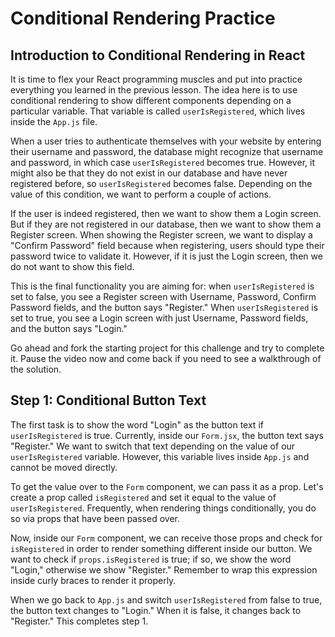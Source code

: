 # Conditional Rendering Practice

## Introduction to Conditional Rendering in React

It is time to flex your React programming muscles and put into practice everything you learned in the previous lesson. The idea here is to use conditional rendering to show different components depending on a particular variable. That variable is called `userIsRegistered`, which lives inside the `App.js` file.

When a user tries to authenticate themselves with your website by entering their username and password, the database might recognize that username and password, in which case `userIsRegistered` becomes true. However, it might also be that they do not exist in our database and have never registered before, so `userIsRegistered` becomes false. Depending on the value of this condition, we want to perform a couple of actions.

If the user is indeed registered, then we want to show them a Login screen. But if they are not registered in our database, then we want to show them a Register screen. When showing the Register screen, we want to display a "Confirm Password" field because when registering, users should type their password twice to validate it. However, if it is just the Login screen, then we do not want to show this field.

This is the final functionality you are aiming for: when `userIsRegistered` is set to false, you see a Register screen with Username, Password, Confirm Password fields, and the button says "Register." When `userIsRegistered` is set to true, you see a Login screen with just Username, Password fields, and the button says "Login."

Go ahead and fork the starting project for this challenge and try to complete it. Pause the video now and come back if you need to see a walkthrough of the solution.

## Step 1: Conditional Button Text

The first task is to show the word "Login" as the button text if `userIsRegistered` is true. Currently, inside our `Form.jsx`, the button text says "Register." We want to switch that text depending on the value of our `userIsRegistered` variable. However, this variable lives inside `App.js` and cannot be moved directly.

To get the value over to the `Form` component, we can pass it as a prop. Let's create a prop called `isRegistered` and set it equal to the value of `userIsRegistered`. Frequently, when rendering things conditionally, you do so via props that have been passed over.

Now, inside our `Form` component, we can receive those props and check for `isRegistered` in order to render something different inside our button. We want to check if `props.isRegistered` is true; if so, we show the word "Login," otherwise we show "Register." Remember to wrap this expression inside curly braces to render it properly.

When we go back to `App.js` and switch `userIsRegistered` from false to true, the button text changes to "Login." When it is false, it changes back to "Register." This completes step 1.
